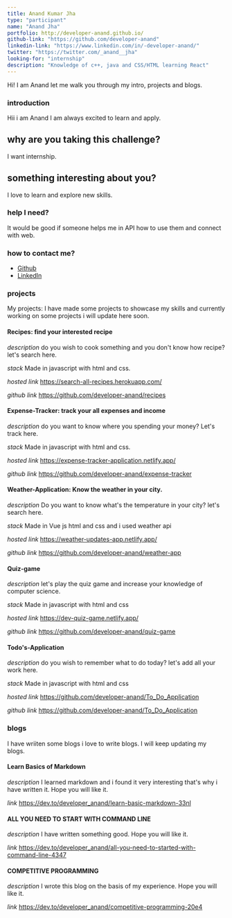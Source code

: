 ```yaml
---
title: Anand Kumar Jha
type: "participant"
name: "Anand Jha"
portfolio: http://developer-anand.github.io/
github-link: "https://github.com/developer-anand"
linkedin-link: "https://www.linkedin.com/in/-developer-anand/"
twitter: "https://twitter.com/_anand__jha"
looking-for: "internship"
description: "Knowledge of c++, java and CSS/HTML learning React"
---
```


Hi! I am Anand let me walk you through my intro, projects and blogs.

### introduction
Hii i am Anand 
I am always excited to learn and apply.

## why are you taking this challenge?

I want internship.

## something interesting about you?

I love to learn and explore new skills.

### help I need?

It would be good if someone helps me in API how to use them and connect with web.

### how to contact me?

- [Github](https://github.com/developer-anand)
- [LinkedIn](https://linkedin.com/in/anand-jha-357679183)

### projects

My projects:
I have made some projects to showcase my skills and currently working on some projects i will update here soon.

#### Recipes: find your interested recipe 

_description_ do you wish to cook something and you don't know how recipe? let's search here.

_stack_ Made in javascript with html and css.

_hosted link_ https://search-all-recipes.herokuapp.com/

_github link_ https://github.com/developer-anand/recipes

#### Expense-Tracker: track your all expenses and income

_description_ do you want to know where you spending your money? Let's track here.

_stack_ Made in javascript with html and css.

_hosted link_ https://expense-tracker-application.netlify.app/

_github link_ https://github.com/developer-anand/expense-tracker

#### Weather-Application: Know the weather in your city.

_description_ Do you want to know what's the temperature in your city? let's search here.

_stack_ Made in Vue js html and css and i used weather api

_hosted link_ https://weather-updates-app.netlify.app/

_github link_ https://github.com/developer-anand/weather-app

#### Quiz-game

_description_ let's play the quiz game and increase your knowledge of computer science.

_stack_ Made in javascript with html and css

_hosted link_ https://dev-quiz-game.netlify.app/

_github link_ https://github.com/developer-anand/quiz-game

#### Todo's-Application

_description_ do you wish to remember what to do today? let's add all your work here.

_stack_ Made in javascript with html and css

_hosted link_ https://github.com/developer-anand/To_Do_Application

_github link_ https://github.com/developer-anand/To_Do_Application

### blogs

I have wriiten some blogs i love to write blogs. I will keep updating my blogs.

#### Learn Basics of Markdown

_description_ I learned markdown and i found it very interesting that's why i have written it. Hope you will like it.

_link_ https://dev.to/developer_anand/learn-basic-markdown-33nl

#### ALL YOU NEED TO START WITH COMMAND LINE

_description_ I have written something good. Hope you will like it.

_link_ https://dev.to/developer_anand/all-you-need-to-started-with-command-line-4347

#### COMPETITIVE PROGRAMMING

_description_ I wrote this blog on the basis of my experience. Hope you will like it.

_link_ https://dev.to/developer_anand/competitive-programming-20e4

